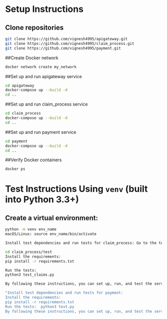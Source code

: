 # Setup Instructions

## Clone repositories
```bash
git clone https://github.com/vignesh4995/apigateway.git
git clone https://github.com/vignesh4995/claim_process.git
git clone https://github.com/vignesh4995/payment.git
```

##Create Docker network
```bash
docker network create my_network
```

##Set up and run apigateway service
```bash
cd apigateway
docker-compose up --build -d
cd ..
```

##Set up and run claim_process service
```bash
cd claim_process
docker-compose up --build -d
cd ..
```

##Set up and run payment service
```bash
cd payment
docker-compose up --build -d
cd ..
```

##Verify Docker containers
```bash
docker ps
```

# Test Instructions Using `venv` (built into Python 3.3+)

## Create a virtual environment:
```bash
python -m venv env_name
macOS/Linux: source env_name/bin/activate

Install test dependencies and run tests for claim_process: Go to the test directory of claim_process:

cd claim_process/test
Install the requirements:
pip install -r requirements.txt

Run the tests:
python3 test_claims.py

By following these instructions, you can set up, run, and test the services to ensure the claim processing and data publishing to RabbitMQ are working as expected.

```

```bash
"Install test dependencies and run tests for payment:
Install the requirements:
pip install -r requirements.txt
Run the tests:  python3 test.py
By following these instructions, you can set up, run, and test the services to ensure the payment processing and data consumption from RabbitMQ are working as expected."
```
